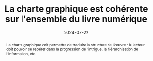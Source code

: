 ---
title: La charte graphique est cohérente sur l'ensemble du livre numérique
abstract: "La charte graphique doit permettre de traduire la structure de l’œuvre&nbsp;: le lecteur doit pouvoir se repérer dans la progression de l’intrigue, la hiérarchisation de l’information, etc."
categories: 
    - "Présentation"
agrege: O4175-E055
opquast: '4 175'
indiceebook: '55'
description: "Règle n° 055"
before: "054"
weight: "055"
after: "056"
actif: '1'
layout: rules
date: 2024-07-22
tags: 
    - "accessibilité"
    - "Utilisabilité"
objectif: 
    - "Permettre une homogénéité et une continuité dans la lecture et la navigation."
Meo: 
    - "Utiliser une ou des feuille(s) de style(s) qui permet(tent) une mise en page cohérente du texte et/ou des différents contenu."
    - "S’assurer que les polices de caractères embarquées dans le livre numérique soient lisibles par l’ensemble des publics."
Controle: 
    - "Le contrôle a lieu à la vérification de l’affichage des pages dans différents environnements (i. e. logiciels de lecture, liseuses). "
epubcheck: 
ace: 
humancheck: true
ReadiumGoToolkit: 
Source: 
    - "Opquast"
Referentiel: 
    - "N/A"
steps: 
    - "Projet éditorial"
    - ""
---
